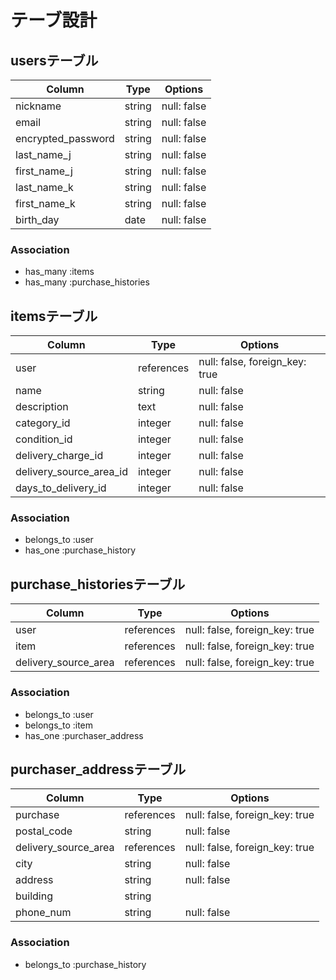 # テーブ設計

## usersテーブル

| Column             | Type   | Options     |
|--------------------|--------|-------------|
| nickname           | string | null: false |
| email              | string | null: false |
| encrypted_password | string | null: false |
| last_name_j        | string | null: false |
| first_name_j       | string | null: false |
| last_name_k        | string | null: false |
| first_name_k       | string | null: false |
| birth_day          | date   | null: false |

### Association

- has_many :items
- has_many :purchase_histories


## itemsテーブル

| Column                  | Type       | Options                        |
|-------------------------|------------|--------------------------------|
| user                    | references | null: false, foreign_key: true |
| name                    | string     | null: false                    |
| description             | text       | null: false                    |
| category_id             | integer    | null: false                    |
| condition_id            | integer    | null: false                    |
| delivery_charge_id      | integer    | null: false                    |
| delivery_source_area_id | integer    | null: false                    |
| days_to_delivery_id     | integer    | null: false                    |

### Association

- belongs_to :user
- has_one :purchase_history


## purchase_historiesテーブル

| Column               | Type       | Options                        |
|----------------------|------------|--------------------------------|
| user                 | references | null: false, foreign_key: true |
| item                 | references | null: false, foreign_key: true |
| delivery_source_area | references | null: false, foreign_key: true |

### Association

- belongs_to :user
- belongs_to :item
- has_one :purchaser_address


## purchaser_addressテーブル

| Column               | Type       | Options                        |
|----------------------|------------|--------------------------------|
| purchase             | references | null: false, foreign_key: true |
| postal_code          | string     | null: false                    |
| delivery_source_area | references | null: false, foreign_key: true |
| city                 | string     | null: false                    |
| address              | string     | null: false                    |
| building             | string     |                                |
| phone_num            | string     | null: false                    |

### Association

- belongs_to :purchase_history





